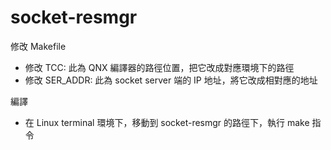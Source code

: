 # socket-resmgr
修改 Makefile
  * 修改 TCC: 此為 QNX 編譯器的路徑位置，把它改成對應環境下的路徑
  * 修改 SER_ADDR: 此為 socket server 端的 IP 地址，將它改成相對應的地址

編譯
 * 在 Linux terminal 環境下，移動到 socket-resmgr 的路徑下，執行 make 指令
